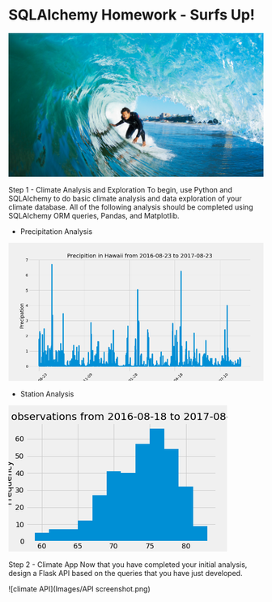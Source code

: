 # SQLAlchemy Homework - Surfs Up!

![surfs-up.jpeg](Images/surfs-up.png)

Step 1 - Climate Analysis and Exploration
To begin, use Python and SQLAlchemy to do basic climate analysis and data exploration of your climate database. All of the following analysis should be completed using SQLAlchemy ORM queries, Pandas, and Matplotlib.

* Precipitation Analysis
  
![precipitation](Images/precipitation.png)
  
* Station Analysis

![station analysis](Images/observations.png)
  
Step 2 - Climate App
Now that you have completed your initial analysis, design a Flask API based on the queries that you have just developed.

![climate API](Images/API screenshot.png)
